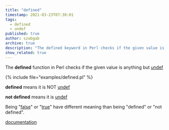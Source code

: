 ```yaml
---
title: "defined"
timestamp: 2021-03-23T07:30:01
tags:
  - defined
  - undef
published: true
author: szabgab
archive: true
description: "The defined keyword in Perl checks if the given value is anything but undef"
show_related: true
---
```



The <b>defined</b> function in Perl checks if the given value is anything but [undef](/undef)


{% include file="examples/defined.pl" %}

<b>defined</b> means it is NOT [undef](/undef)

<b>not defined</b> means it is [undef](/undef)

Being "[false](/false)" or "[true](/true)" have different meaning than being "defined" or "not defined".



[documentation](https://metacpan.org/pod/perlfunc#defined-EXPR)
